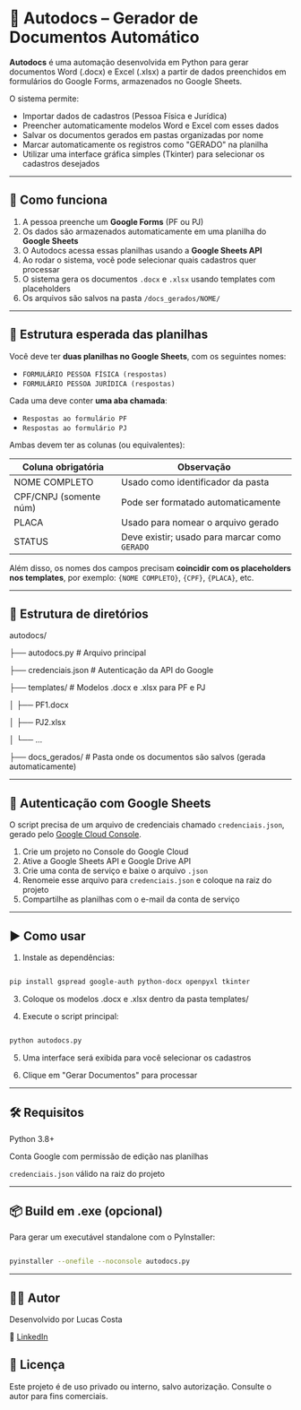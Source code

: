 # 📝 Autodocs – Gerador de Documentos Automático

**Autodocs** é uma automação desenvolvida em Python para gerar documentos Word (.docx) e Excel (.xlsx) a partir de dados preenchidos em formulários do Google Forms, armazenados no Google Sheets.

O sistema permite:
- Importar dados de cadastros (Pessoa Física e Jurídica)
- Preencher automaticamente modelos Word e Excel com esses dados
- Salvar os documentos gerados em pastas organizadas por nome
- Marcar automaticamente os registros como "GERADO" na planilha
- Utilizar uma interface gráfica simples (Tkinter) para selecionar os cadastros desejados

---

## 🚀 Como funciona

1. A pessoa preenche um **Google Forms** (PF ou PJ)
2. Os dados são armazenados automaticamente em uma planilha do **Google Sheets**
3. O Autodocs acessa essas planilhas usando a **Google Sheets API**
4. Ao rodar o sistema, você pode selecionar quais cadastros quer processar
5. O sistema gera os documentos `.docx` e `.xlsx` usando templates com placeholders
6. Os arquivos são salvos na pasta `/docs_gerados/NOME/`

---

## 🧾 Estrutura esperada das planilhas

Você deve ter **duas planilhas no Google Sheets**, com os seguintes nomes:

- `FORMULÁRIO PESSOA FÍSICA (respostas)`
- `FORMULÁRIO PESSOA JURÍDICA (respostas)`

Cada uma deve conter **uma aba chamada**:

- `Respostas ao formulário PF`
- `Respostas ao formulário PJ`

Ambas devem ter as colunas (ou equivalentes):

| Coluna obrigatória     | Observação                            |
|------------------------|----------------------------------------|
| NOME COMPLETO          | Usado como identificador da pasta      |
| CPF/CNPJ (somente núm) | Pode ser formatado automaticamente     |
| PLACA                  | Usado para nomear o arquivo gerado     |
| STATUS                 | Deve existir; usado para marcar como `GERADO` |

Além disso, os nomes dos campos precisam **coincidir com os placeholders nos templates**, por exemplo: `{NOME COMPLETO}`, `{CPF}`, `{PLACA}`, etc.

---

## 📁 Estrutura de diretórios

autodocs/

├── autodocs.py # Arquivo principal

├── credenciais.json # Autenticação da API do Google

├── templates/ # Modelos .docx e .xlsx para PF e PJ

│ ├── PF1.docx

│ ├── PJ2.xlsx

│ └── ...

├── docs_gerados/ # Pasta onde os documentos são salvos (gerada automaticamente)


---

## 🔐 Autenticação com Google Sheets

O script precisa de um arquivo de credenciais chamado `credenciais.json`, gerado pelo [Google Cloud Console](https://console.cloud.google.com/).

1. Crie um projeto no Console do Google Cloud
2. Ative a Google Sheets API e Google Drive API
3. Crie uma conta de serviço e baixe o arquivo `.json`
4. Renomeie esse arquivo para `credenciais.json` e coloque na raiz do projeto
5. Compartilhe as planilhas com o e-mail da conta de serviço

---

## ▶️ Como usar

1. Instale as dependências:
``` bash

pip install gspread google-auth python-docx openpyxl tkinter
```


3. Coloque os modelos .docx e .xlsx dentro da pasta templates/


4. Execute o script principal:
``` bash

python autodocs.py
```

5. Uma interface será exibida para você selecionar os cadastros


6. Clique em "Gerar Documentos" para processar


---

## 🛠 Requisitos

Python 3.8+

Conta Google com permissão de edição nas planilhas

``credenciais.json`` válido na raiz do projeto

---

## 📦 Build em .exe (opcional)

Para gerar um executável standalone com o PyInstaller:

```bash

pyinstaller --onefile --noconsole autodocs.py
```
-----------------------------------------------------

## 👨‍💻 Autor

Desenvolvido por Lucas Costa

🔗 [LinkedIn](https://www.linkedin.com/in/lucas-de-freitas-costa/)


## 📄 Licença

Este projeto é de uso privado ou interno, salvo autorização. Consulte o autor para fins comerciais.
